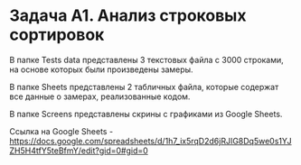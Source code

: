 # Задача А1. Анализ строковых сортировок

В папке Tests data представлены 3 текстовых файла с 3000 строками, на основе которых были произведены замеры.

В папке Sheets представлены 2 табличных файла, которые содержат все данные о замерах, реализованные кодом.

В папке Screens представлены скрины с графиками из Google Sheets.

Ссылка на Google Sheets - https://docs.google.com/spreadsheets/d/1h7_ix5rqD2d6jRJIG8Dq5we0s1YJZH5H4tfY5teBfmY/edit?gid=0#gid=0
